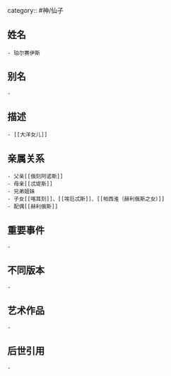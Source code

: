 category:: #神/仙子
## 姓名
	- 珀尔赛伊斯
## 别名
	-
## 描述
	- [[大洋女儿]]
## 亲属关系
	- 父亲[[俄刻阿诺斯]]
	- 母亲[[忒堤斯]]
	- 兄弟姐妹
	- 子女[[喀耳刻]]、[[埃厄忒斯]]、[[帕西淮（赫利俄斯之女）]]
	- 配偶[[赫利俄斯]]
## 重要事件
	-
## 不同版本
	-
## 艺术作品
	-
## 后世引用
	-
